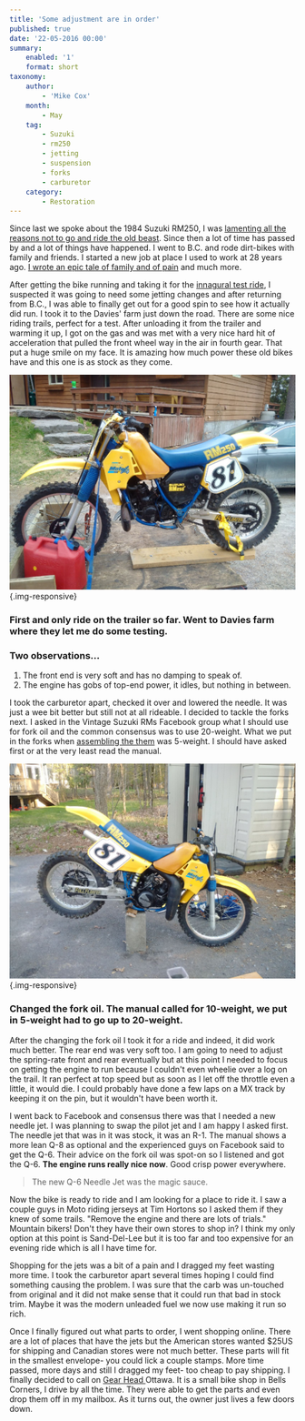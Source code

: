 ```yaml
---
title: 'Some adjustment are in order'
published: true
date: '22-05-2016 00:00'
summary:
    enabled: '1'
    format: short
taxonomy:
    author:
        - 'Mike Cox'
    month:
        - May
    tag:
        - Suzuki
        - rm250
        - jetting
        - suspension
        - forks
        - carburetor
    category:
        - Restoration
---
```


Since last we spoke about the 1984 Suzuki RM250, I was [lamenting all the reasons not to go and ride the old beast](http://vintagemoto.ca/notes/so-many-reasons-not-to-ride).  Since then a lot of time has passed by and a lot of things have happened.  I went to B.C. and rode dirt-bikes with family and friends.  I started a new job at place I used to work at 28 years ago.  [I wrote an epic tale of family and of pain](http://vintagemoto.ca/notes/the-epic-multi-generational-bc-dirt-bike-adventure-of-2015) and much more.  

After getting the bike running and taking it for the [innagural test ride](http://vintagemoto.ca/notes/the-first-ride-of-the-1984-rm250-vintagemoto-ca-bike), I suspected it was going to need some jetting changes and after returning from B.C., I was able to finally get out for a good spin to see how it actually did run.  I took it to the Davies' farm just down the road. There are some nice riding trails, perfect for a test.  After unloading it from the trailer and warming it up, I got on the gas and was met with a very nice hard hit of acceleration that pulled the front wheel way in the air in fourth gear. That put a huge smile on my face. It is amazing how much power these old bikes have and this one is as stock as they come. 

![First ride](IMG_20160501_105326.jpg?cropResize=800,600){.img-responsive}

### First and only ride on the trailer so far.  Went to Davies farm where they let me do some testing.

### Two observations...

1. The front end is very soft and has no damping to speak of.
2. The engine has gobs of top-end power, it idles, but nothing in between.

I took the carburetor apart, checked it over and lowered the needle.  It was just a wee bit better but still not at all rideable. I decided to tackle the forks next.  I asked in the Vintage Suzuki RMs Facebook group what I should use for fork oil and the common consensus was to use 20-weight. What we put in the forks when [assembling the them](http://vintagemoto.ca/notes/assembly-1984-rm-250) was 5-weight. I should have asked first or at the very least read the manual.

![Change the fork oil](IMG_20160511_182930.jpg?cropResize=800,600){.img-responsive}
### Changed the fork oil.  The manual called for 10-weight, we put in 5-weight had to go up to 20-weight.

After the changing the fork oil I took it for a ride and indeed, it did work much better.  The rear end was very soft too.  I am going to need to adjust the spring-rate front and rear eventually but at this point I needed to focus on getting the engine to run because I couldn't even wheelie over a log on the trail. It ran perfect at top speed but as soon as I let off the throttle even a little, it would die.  I could probably have done a few laps on a MX track by keeping it on the pin, but it wouldn't have been worth it.

I went back to Facebook and consensus there was that I needed a new needle jet.  I was planning to swap the pilot jet and I am happy I asked first.  The needle jet that was in it was stock, it was an R-1.  The manual shows a more lean Q-8 as optional and the experienced guys on Facebook said to get the Q-6.  Their advice on the fork oil was spot-on so I listened and got the Q-6.  **The engine runs really nice now**.  Good crisp power everywhere.

> The new Q-6 Needle Jet was the magic sauce.

Now the bike is ready to ride and I am looking for a place to ride it.  I saw a couple guys in Moto riding jerseys at Tim Hortons so I asked them if they knew of some trails.  "Remove the engine and there are lots of trials."  Mountain bikers!  Don't they have their own stores to shop in?  I think my only option at this point is Sand-Del-Lee but it is too far and too expensive for an evening ride which is all I have time for. 

Shopping for the jets was a bit of a pain and I dragged my feet wasting more time.  I took the carburetor apart several times hoping I could find something causing the problem.  I was sure that the carb was un-touched from original and it did not make sense that it could run that bad in stock trim.  Maybe it was the modern unleaded fuel we now use making it run so rich.  

Once I finally figured out what parts to order, I went shopping online.  There are a lot of places that have the jets but the American stores wanted $25US for shipping and Canadian stores were not much better.  These parts will fit in the smallest envelope- you could lick a couple stamps.  More time passed, more days and still I dragged my feet- too cheap to pay shipping.  I finally decided to call on [Gear Head ](http://www.gearheadcanada.com/) Ottawa.  It is a small bike shop in Bells Corners, I drive by all the time.  They were able to get the parts and even drop them off in my mailbox.  As it turns out, the owner just lives a few doors down.
